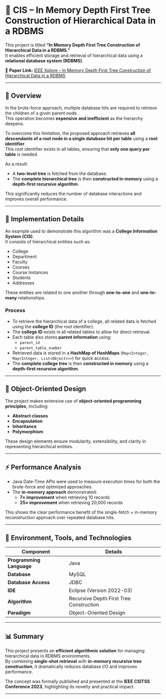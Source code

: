 # 🌳 CIS – In Memory Depth First Tree Construction of Hierarchical Data in a RDBMS

This project is titled **“In Memory Depth First Tree Construction of Hierarchical Data in a RDBMS.”**  
It enables efficient storage and retrieval of hierarchical data using a **relational database system (RDBMS)**.  

📄 **Paper Link:** [IEEE Xplore – In Memory Depth First Tree Construction of Hierarchical Data in a RDBMS](https://ieeexplore.ieee.org/document/10334098)

---

## 📘 Overview

In the brute-force approach, multiple database hits are required to retrieve the children of a given parent node.  
This operation becomes **expensive and inefficient** as the hierarchy deepens.

To overcome this limitation, the proposed approach retrieves **all descendants of a root node in a single database hit per table** using a **root identifier**.  
This root identifier exists in all tables, ensuring that **only one query per table** is needed.

As a result:
- A **two-level tree** is fetched from the database.
- The **complete hierarchical tree** is then **constructed in memory** using a **depth-first recursive algorithm**.

This significantly reduces the number of database interactions and improves overall performance.

---

## 🧠 Implementation Details

An example used to demonstrate this algorithm was a **College Information System (CIS)**.  
It consists of hierarchical entities such as:

- College  
- Department  
- Faculty  
- Courses  
- Course Instances  
- Students  
- Addresses  

These entities are related to one another through **one-to-one** and **one-to-many** relationships.

### Process

- To retrieve the hierarchical data of a college, all related data is fetched using the **college ID** (the root identifier).  
- The **college ID** exists in all related tables to allow for direct retrieval.  
- Each table also stores **parent information** using:
  - `parent_id`
  - `parent_table_number`
- Retrieved data is stored in a **HashMap of HashMaps** (`Map<Integer, Map<Integer, List<Object>>>`) for quick access.
- The **complete college tree** is then **constructed in memory** using a **depth-first recursive algorithm**.

---

## 🧩 Object-Oriented Design

The project makes extensive use of **object-oriented programming principles**, including:

- **Abstract classes**
- **Encapsulation**
- **Inheritance**
- **Polymorphism**

These design elements ensure modularity, extensibility, and clarity in representing hierarchical entities.

---

## ⚡ Performance Analysis

- Java Date-Time APIs were used to measure execution times for both the brute-force and optimized approaches.  
- The **in-memory approach** demonstrated:
  - **7× improvement** when retrieving 10 records  
  - **25× improvement** when retrieving 20,000 records  

This shows the clear performance benefit of the single-fetch + in-memory reconstruction approach over repeated database hits.

---

## 🧰 Environment, Tools, and Technologies

| Component | Details |
|------------|----------|
| **Programming Language** | Java |
| **Database** | MySQL |
| **Database Access** | JDBC |
| **IDE** | Eclipse (Version 2022-03) |
| **Algorithm** | Recursive Depth First Tree Construction |
| **Paradigm** | Object-Oriented Design |

---

## 📊 Summary

This project presents an **efficient algorithmic solution** for managing hierarchical data in RDBMS environments.  
By combining **single-shot retrieval** with **in-memory recursive tree construction**, it dramatically reduces database I/O and improves performance.  

The concept was formally published and presented at the **IEEE CSITSS Conference 2023**, highlighting its novelty and practical impact.

---
